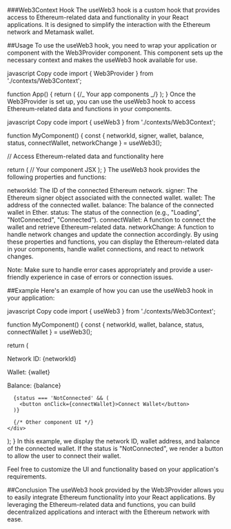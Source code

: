 ###Web3Context Hook
The useWeb3 hook is a custom hook that provides access to Ethereum-related data and functionality in your React applications. It is designed to simplify the interaction with the Ethereum network and Metamask wallet.

##Usage
To use the useWeb3 hook, you need to wrap your application or component with the Web3Provider component. This component sets up the necessary context and makes the useWeb3 hook available for use.

javascript
Copy code
import { Web3Provider } from './contexts/Web3Context';

function App() {
return (
<Web3Provider>
{/_ Your app components _/}
</Web3Provider>
);
}
Once the Web3Provider is set up, you can use the useWeb3 hook to access Ethereum-related data and functions in your components.

javascript
Copy code
import { useWeb3 } from './contexts/Web3Context';

function MyComponent() {
const { networkId, signer, wallet, balance, status, connectWallet, networkChange } = useWeb3();

// Access Ethereum-related data and functionality here

return (
// Your component JSX
);
}
The useWeb3 hook provides the following properties and functions:

networkId: The ID of the connected Ethereum network.
signer: The Ethereum signer object associated with the connected wallet.
wallet: The address of the connected wallet.
balance: The balance of the connected wallet in Ether.
status: The status of the connection (e.g., "Loading", "NotConnected", "Connected").
connectWallet: A function to connect the wallet and retrieve Ethereum-related data.
networkChange: A function to handle network changes and update the connection accordingly.
By using these properties and functions, you can display the Ethereum-related data in your components, handle wallet connections, and react to network changes.

Note: Make sure to handle error cases appropriately and provide a user-friendly experience in case of errors or connection issues.

##Example
Here's an example of how you can use the useWeb3 hook in your application:

javascript
Copy code
import { useWeb3 } from './contexts/Web3Context';

function MyComponent() {
const { networkId, wallet, balance, status, connectWallet } = useWeb3();

return (
<div>
<p>Network ID: {networkId}</p>
<p>Wallet: {wallet}</p>
<p>Balance: {balance}</p>

      {status === 'NotConnected' && (
        <button onClick={connectWallet}>Connect Wallet</button>
      )}

      {/* Other component UI */}
    </div>

);
}
In this example, we display the network ID, wallet address, and balance of the connected wallet. If the status is "NotConnected", we render a button to allow the user to connect their wallet.

Feel free to customize the UI and functionality based on your application's requirements.

##Conclusion
The useWeb3 hook provided by the Web3Provider allows you to easily integrate Ethereum functionality into your React applications. By leveraging the Ethereum-related data and functions, you can build decentralized applications and interact with the Ethereum network with ease.
